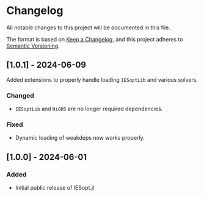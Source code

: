 # Changelog

All notable changes to this project will be documented in this file.

The format is based on [Keep a Changelog](https://keepachangelog.com/en/1.1.0/),
and this project adheres to [Semantic Versioning](https://semver.org/spec/v2.0.0.html).

## [1.0.1] - 2024-06-09

Added extensions to properly handle loading `IESoptLib` and various solvers.

### Changed

- `IESoptLib` and `HiGHS` are no longer required dependencies.

### Fixed

- Dynamic loading of weakdeps now works properly.

## [1.0.0] - 2024-06-01

### Added

- Initial public release of IESopt.jl
